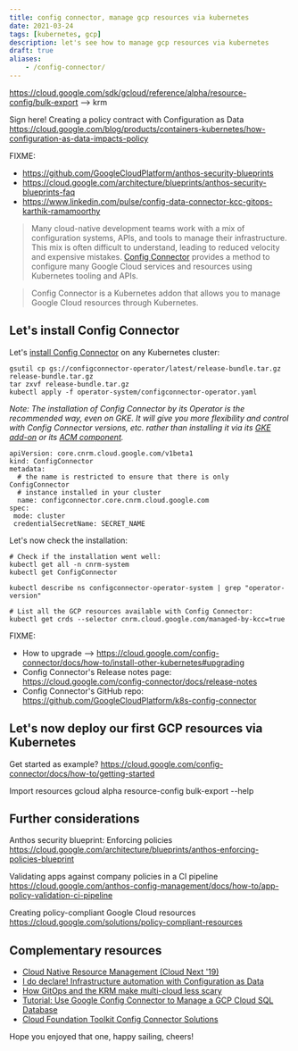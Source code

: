 ```yaml
---
title: config connector, manage gcp resources via kubernetes
date: 2021-03-24
tags: [kubernetes, gcp]
description: let's see how to manage gcp resources via kubernetes
draft: true
aliases:
    - /config-connector/
---
```

https://cloud.google.com/sdk/gcloud/reference/alpha/resource-config/bulk-export --> krm

Sign here! Creating a policy contract with Configuration as Data
https://cloud.google.com/blog/products/containers-kubernetes/how-configuration-as-data-impacts-policy


FIXME:
- https://github.com/GoogleCloudPlatform/anthos-security-blueprints
- https://cloud.google.com/architecture/blueprints/anthos-security-blueprints-faq
- https://www.linkedin.com/pulse/config-data-connector-kcc-gitops-karthik-ramamoorthy


> Many cloud-native development teams work with a mix of configuration systems, APIs, and tools to manage their infrastructure. This mix is often difficult to understand, leading to reduced velocity and expensive mistakes. [Config Connector](https://cloud.google.com/config-connector/docs/overview) provides a method to configure many Google Cloud services and resources using Kubernetes tooling and APIs.

> Config Connector is a Kubernetes addon that allows you to manage Google Cloud resources through Kubernetes.

## Let's install Config Connector

Let's [install Config Connector](https://cloud.google.com/config-connector/docs/concepts/installation-types) on any Kubernetes cluster:
```
gsutil cp gs://configconnector-operator/latest/release-bundle.tar.gz release-bundle.tar.gz
tar zxvf release-bundle.tar.gz
kubectl apply -f operator-system/configconnector-operator.yaml
```
_Note: The installation of Config Connector by its Operator is the recommended way, even on GKE. It will give you more flexibility and control with Config Connector versions, etc. rather than installing it via its [GKE add-on](https://cloud.google.com/config-connector/docs/how-to/install-upgrade-uninstall) or its [ACM component](https://cloud.google.com/anthos-config-management/docs/how-to/installing-config-connector)._


```
apiVersion: core.cnrm.cloud.google.com/v1beta1
kind: ConfigConnector
metadata:
  # the name is restricted to ensure that there is only ConfigConnector
  # instance installed in your cluster
  name: configconnector.core.cnrm.cloud.google.com
spec:
 mode: cluster
 credentialSecretName: SECRET_NAME
```

Let's now check the installation:
```
# Check if the installation went well:
kubectl get all -n cnrm-system
kubectl get ConfigConnector

kubectl describe ns configconnector-operator-system | grep "operator-version"

# List all the GCP resources available with Config Connector:
kubectl get crds --selector cnrm.cloud.google.com/managed-by-kcc=true
```

FIXME:
- How to upgrade --> https://cloud.google.com/config-connector/docs/how-to/install-other-kubernetes#upgrading
- Config Connector's Release notes page: https://cloud.google.com/config-connector/docs/release-notes
- Config Connector's GitHub repo: https://github.com/GoogleCloudPlatform/k8s-config-connector

## Let's now deploy our first GCP resources via Kubernetes

Get started as example?
https://cloud.google.com/config-connector/docs/how-to/getting-started

Import resources
gcloud alpha resource-config bulk-export --help

## Further considerations

Anthos security blueprint: Enforcing policies
https://cloud.google.com/architecture/blueprints/anthos-enforcing-policies-blueprint

Validating apps against company policies in a CI pipeline
https://cloud.google.com/anthos-config-management/docs/how-to/app-policy-validation-ci-pipeline

Creating policy-compliant Google Cloud resources
https://cloud.google.com/solutions/policy-compliant-resources

## Complementary resources

- [Cloud Native Resource Management (Cloud Next '19)](https://youtu.be/s_hiFuRDJSE)
- [I do declare! Infrastructure automation with Configuration as Data](https://cloud.google.com/blog/products/containers-kubernetes/understanding-configuration-as-data-in-kubernetes)
- [How GitOps and the KRM make multi-cloud less scary](https://seroter.com/2021/01/12/how-gitops-and-the-krm-make-multi-cloud-less-scary/)
- [Tutorial: Use Google Config Connector to Manage a GCP Cloud SQL Database](https://thenewstack.io/tutorial-use-google-config-connector-to-manage-a-gcp-cloud-sql-database/)
- [Cloud Foundation Toolkit Config Connector Solutions](https://github.com/GoogleCloudPlatform/cloud-foundation-toolkit/tree/master/config-connector/solutions)

Hope you enjoyed that one, happy sailing, cheers!